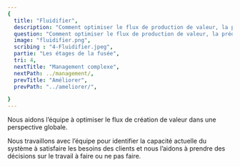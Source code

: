 ```yaml
---
{
  title: "Fluidifier",
  description: "Comment optimiser le flux de production de valeur, la prédictibilité de la livraison finale au client sans surcharger les équipes ?",
  question: "Comment optimiser le flux de production de valeur, la prédictibilité de la livraison finale au client sans surcharger les équipes ?",
  image: "fluidifier.png",
  scribing : "4-Fluidifier.jpeg",
  partie: "Les étages de la fusée",
  tri: 4,
  nextTitle: "Management complexe",
  nextPath: ../management/,
  prevTitle: "Améliorer",
  prevPath: "../ameliorer/",

}
---
```

Nous aidons l’équipe à optimiser le flux de création de valeur dans une perspective globale.

Nous travaillons avec l’équipe pour identifier la capacité actuelle du système à satisfaire les besoins des clients et nous l’aidons à prendre des décisions sur le travail à faire ou ne pas faire.

